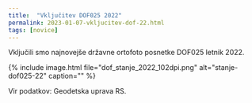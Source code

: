 ```yaml
---
title:  "Vključitev DOF025 2022"
permalink: 2023-01-07-vkljucitev-dof-22.html
tags: [novice]
---
```


Vključili smo najnovejše državne ortofoto posnetke DOF025 letnik 2022.

{% include image.html file="dof_stanje_2022_102dpi.png" alt="stanje-dof025-22" caption="" %}

Vir podatkov: Geodetska uprava RS.
